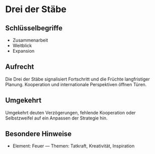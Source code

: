 # Drei der Stäbe

## Schlüsselbegriffe
- Zusammenarbeit
- Weitblick
- Expansion

## Aufrecht
Die Drei der Stäbe signalisiert Fortschritt und die Früchte langfristiger Planung. Kooperation und internationale Perspektiven öffnen Türen.

## Umgekehrt
Umgekehrt deuten Verzögerungen, fehlende Kooperation oder Selbstzweifel auf ein Anpassen der Strategie hin.

## Besondere Hinweise
- Element: Feuer — Themen: Tatkraft, Kreativität, Inspiration
